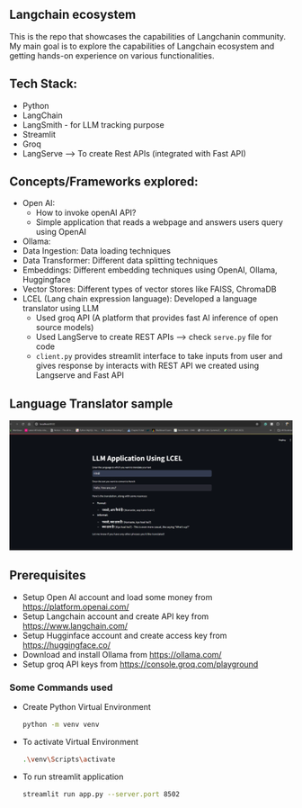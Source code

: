 ## Langchain ecosystem
This is the repo that showcases the capabilities of Langchanin community. My main goal is to explore the capabilities of Langchain ecosystem and getting hands-on experience on various functionalities.

## Tech Stack:
- Python
- LangChain
- LangSmith - for LLM tracking purpose
- Streamlit
- Groq
- LangServe --> To create Rest APIs (integrated with Fast API)


## Concepts/Frameworks explored:
- Open AI: 
    - How to invoke openAI API?
    - Simple application that reads a webpage and answers users query using OpenAI
- Ollama:
- Data Ingestion: Data loading techniques
- Data Transformer: Different data splitting techniques
- Embeddings: Different embedding techniques using OpenAI, Ollama, Huggingface
- Vector Stores: Different types of vector stores like FAISS, ChromaDB
- LCEL (Lang chain expression language): Developed a language translator using LLM
    - Used groq API (A platform that provides fast AI inference of open source models)
    - Used LangServe to create REST APIs --> check `serve.py` file for code
    - `client.py` provides streamlit interface to take inputs from user and gives response by interacts with REST API we created using Langserve and Fast API


## Language Translator sample
![alt text](image.png)


## Prerequisites
- Setup Open AI account and load some money from https://platform.openai.com/
- Setup Langchain account and create API key from https://www.langchain.com/
- Setup Hugginface account and create access key from https://huggingface.co/
- Download and install Ollama from https://ollama.com/
- Setup groq API keys from https://console.groq.com/playground


### Some Commands used
- Create Python Virtual Environment
    ```sh
    python -m venv venv
    ```
- To activate Virtual Environment
    ```sh
    .\venv\Scripts\activate
    ```
- To run streamlit application
    ```sh
    streamlit run app.py --server.port 8502
    ```